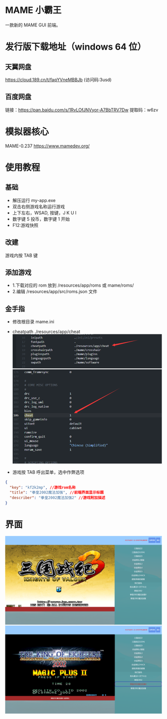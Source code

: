 # MAME 小霸王

一款新的 MAME GUI 前端。

# 发行版下载地址（windows 64 位）

## 天翼网盘

https://cloud.189.cn/t/faqYVneMBBJb (访问码:3usd)

## 百度网盘

链接：https://pan.baidu.com/s/1RvLOfJNVyor-A7BbTRV7Dw
提取码：w6zv

# 模拟器核心

MAME-0.237
https://www.mamedev.org/

# 使用教程

## 基础

- 解压运行 my-app.exe
- 双击右侧游戏名称运行游戏
- 上下左右，WSAD, 按键，J K U I
- 数字键 5 投币，数字键 1 开始
- F12:游戏快照

## 改建

游戏内按 TAB 键

## 添加游戏

- 1.下载对应的 rom 放到 /resources/app/roms 或 mame/roms/
- 2.编辑 /resources/app/src/roms.json 文件

## 金手指

- 修改根目录 mame.ini
- cheatpath ./resources/app/cheat
  ![](./img/3.png)
  ![](./img/4.png)

- 游戏按 TAB 呼出菜单，选中作弊选项

```json
{
  "key": "kf2k2mp", //游戏rom名称
  "title": "拳皇2002魔法加强", //前端界面显示标题
  "describer": "拳皇2002魔法加强2" //游戏附加描述
}
```

# 界面

![](./img/1.png)
![](./img/2.png)
